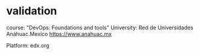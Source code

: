 # validation
course:      "DevOps: Foundations and tools"
University:   Red de Universidades Anáhuac.Mexico
              https://www.anahuac.mx
              
Platform:     edx.org
